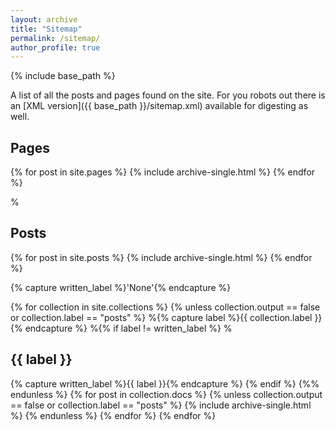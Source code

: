 ```yaml
---
layout: archive
title: "Sitemap"
permalink: /sitemap/
author_profile: true
---
```


{% include base_path %}

A list of all the posts and pages found on the site. For you robots out there is an [XML version]({{ base_path }}/sitemap.xml) available for digesting as well.

<h2>Pages</h2>
{% for post in site.pages %}
 {% include archive-single.html %}
{% endfor %}

%<h2>Posts</h2>
{% for post in site.posts %}
 {% include archive-single.html %}
{% endfor %}

{% capture written_label %}'None'{% endcapture %}

{% for collection in site.collections %}
{% unless collection.output == false or collection.label == "posts" %}
  %{% capture label %}{{ collection.label }}{% endcapture %}
  %{% if label != written_label %}
  %<h2>{{ label }}</h2>
{% capture written_label %}{{ label }}{% endcapture %}
 {% endif %}
{%% endunless %}
{% for post in collection.docs %}
 {% unless collection.output == false or collection.label == "posts" %}
 {% include archive-single.html %}
  {% endunless %}
{% endfor %}
{% endfor %}
